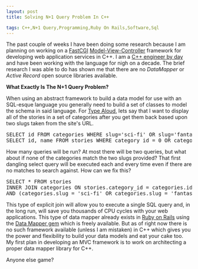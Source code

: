 ```yaml
---
layout: post
title: Solving N+1 Query Problem In C++

tags: C++,N+1 Query,Programming,Ruby On Rails,Software,Sql
---
```

<p>The past couple of weeks I have been doing some research because I am planning on working on a <a href="http://www.fastcgi.com/drupal/">FastCGI</a> <a href="http://en.wikipedia.org/wiki/Model%E2%80%93View%E2%80%93Controller">Model-View-Controller</a> framework for developing web application services in C++. I am a <a href="http://bloomberg.com">C++ engineer by day</a> and have been working with the language for nigh on a decade. The brief research I was able to do has shown me that there are no <em>DataMapper</em> or <em>Active Record</em> open source libraries available.</p>
<strong>What Exactly Is The N+1 Query Problem?</strong>
<p>When using an abstract framework to build a data model for use with an SQL-esque language you generally need to build a set of classes to model the schema in said language. For <a href="http://typealoud.com">Type Aloud</a>, lets say that I want to display all of the stories in a set of categories after you get them back based upon two slugs taken from the site's URL.</p>
<pre lang="sql">
SELECT id FROM categories WHERE slug='sci-fi' OR slug='fantasy'
SELECT id, name FROM stories WHERE category_id = 0 OR category_id = 1 
</pre>
<p>How many queries will be run? At most there will be two queries, but what about if none of the categories match the two slugs provided? That first dangling select query will be executed each and every time even if there are no matches to search against. How can we fix this?</p>
<pre lang="sql">
SELECT * FROM stories 
INNER JOIN categories ON stories.category_id = categories.id 
AND (categories.slug = 'sci-fi' OR categories.slug = 'fantasy')
</pre>
<p>This type of explicit join will allow you to execute a single SQL query and, in the long run, will save you thousands of CPU cycles with your web applications. This type of data mapper already exists in <a href="http://rubyonrails.org/">Ruby on Rails</a> using the <a href="http://datamapper.org/">Data Mapper gem</a> which is freely available. But as of right now there is no such framework available (unless I am mistaken) in C++ which gives you the power and flexibility to build your data models and eat your cake too. My first plan in developing an MVC framework is to work on architecting a proper data mapper library for C++.</p>
<p>Anyone else game?</p>

